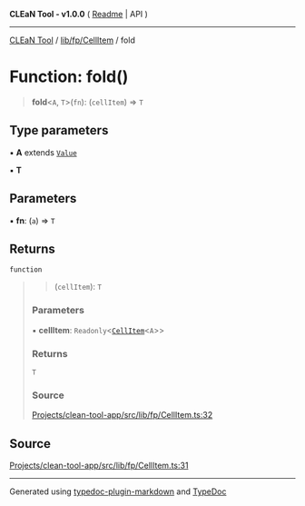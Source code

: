 **CLEaN Tool - v1.0.0** ( [Readme](../../../../README.md) \| API )

***

[CLEaN Tool](../../../../modules.md) / [lib/fp/CellItem](../README.md) / fold

# Function: fold()

> **fold**\<`A`, `T`\>(`fn`): (`cellItem`) => `T`

## Type parameters

▪ **A** extends [`Value`](../type-aliases/Value.md)

▪ **T**

## Parameters

▪ **fn**: (`a`) => `T`

## Returns

`function`

> > (`cellItem`): `T`
>
> ### Parameters
>
> ▪ **cellItem**: `Readonly`\<[`CellItem`](../interfaces/CellItem.md)\<`A`\>\>
>
> ### Returns
>
> `T`
>
> ### Source
>
> [Projects/clean-tool-app/src/lib/fp/CellItem.ts:32](https://github.com/yuckyh/clean-tool-app/)
>

## Source

[Projects/clean-tool-app/src/lib/fp/CellItem.ts:31](https://github.com/yuckyh/clean-tool-app/)

***

Generated using [typedoc-plugin-markdown](https://www.npmjs.com/package/typedoc-plugin-markdown) and [TypeDoc](https://typedoc.org/)
